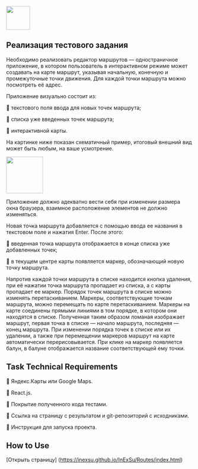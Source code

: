 <img src="http://www.takes.org/logo.png" height="64px"/>

## Реализация тестового задания

Необходимо реализовать редактор маршрутов — одностраничное приложение, в котором пользователь в интерактивном режиме может создавать на карте маршрут, указывая начальную, конечную и промежуточные точки движения. 
Для каждой точки маршрута можно посмотреть её адрес.

Приложение визуально состоит из:

 текстового поля ввода для новых точек маршрута;

 списка уже введенных точек маршрута;

 интерактивной карты.


На картинке ниже показан схематичный пример, итоговый внешний вид может быть любым, на ваше усмотрение. 

<img src="https://inexsu.github.io/InExSu/Routes/Images/Menu_and_Map.jpg" height="99px"/>

Приложение должно адекватно вести себя при изменении размера окна браузера, взаимное расположение элементов не должно
изменяться.

Новая точка маршрута добавляется с помощью ввода ее названия в текстовом
поле и нажатия Enter. После этого:

 введенная точка маршрута отображается в конце списка уже добавленных точек;

 в текущем центре карты появляется маркер, обозначающий новую точку маршрута.


Напротив каждой точки маршрута в списке находится кнопка удаления, при её нажатии точка маршрута пропадает из списка, а с карты пропадает ее маркер.
Порядок точек маршрута в списке можно изменять перетаскиванием.
Маркеры, соответствующие точкам маршрута, можно перемещать по карте перетаскиванием.
Маркеры на карте соединены прямыми линиями в том порядке, в котором они находятся в списке. Полученная таким образом ломаная изображает маршрут, первая точка в списке — начало маршрута, последняя — конец маршрута.
При изменении порядка точек в списке или их удалении, а также при перемещении маркеров маршрут на карте автоматически перерисовывается.
При клике на маркер появляется балун, в балуне отображается название соответствующей ему точки.


## Task Technical Requirements

 Яндекс.Карты или Google Maps.

 React.js.

 Покрытие полученного кода тестами.

 Ссылка на страницу с результатом и git-репозиторий с исходниками.

 Инструкция для запуска проекта.


## How to Use

[Открыть страницу] (https://inexsu.github.io/InExSu/Routes/index.html)

